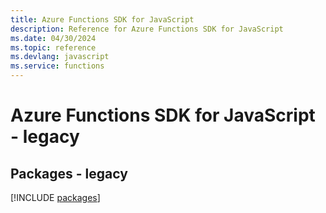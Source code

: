 ```yaml
---
title: Azure Functions SDK for JavaScript
description: Reference for Azure Functions SDK for JavaScript
ms.date: 04/30/2024
ms.topic: reference
ms.devlang: javascript
ms.service: functions
---
```

# Azure Functions SDK for JavaScript - legacy
## Packages - legacy
[!INCLUDE [packages](functions-index.md)]